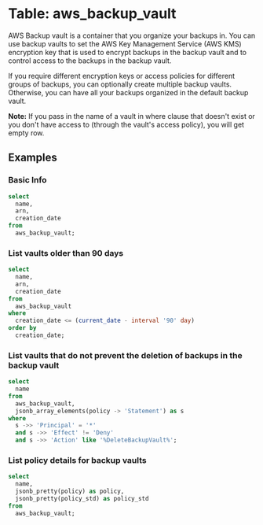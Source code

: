 # Table: aws_backup_vault

AWS Backup vault is a container that you organize your backups in. You can use backup vaults to set the AWS Key Management Service (AWS KMS) encryption key that is used to encrypt backups in the backup vault and to control access to the backups in the backup vault.

If you require different encryption keys or access policies for different groups of backups, you can optionally create multiple backup vaults. Otherwise, you can have all your backups organized in the default backup vault.

**Note:** If you pass in the name of a vault in where clause that doesn't exist or you don't have access to (through the vault's access policy), you will get empty row.

## Examples

### Basic Info

```sql
select
  name,
  arn,
  creation_date
from
  aws_backup_vault;
```

### List vaults older than 90 days

```sql
select
  name,
  arn,
  creation_date
from
  aws_backup_vault
where
  creation_date <= (current_date - interval '90' day)
order by
  creation_date;
```

### List vaults that do not prevent the deletion of backups in the backup vault

```sql
select
  name
from
  aws_backup_vault,
  jsonb_array_elements(policy -> 'Statement') as s
where
  s ->> 'Principal' = '*'
  and s ->> 'Effect' != 'Deny'
  and s ->> 'Action' like '%DeleteBackupVault%';
```

### List policy details for backup vaults

```sql
select
  name,
  jsonb_pretty(policy) as policy,
  jsonb_pretty(policy_std) as policy_std
from
  aws_backup_vault;
```
